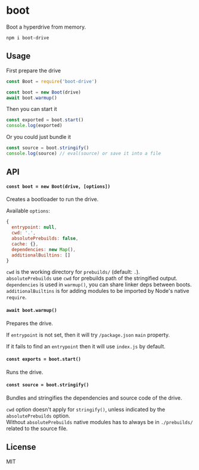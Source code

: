 # boot

Boot a hyperdrive from memory.

```
npm i boot-drive
```

## Usage
First prepare the drive
```js
const Boot = require('boot-drive')

const boot = new Boot(drive)
await boot.warmup()
```

Then you can start it
```js
const exported = boot.start()
console.log(exported)
```

Or you could just bundle it
```js
const source = boot.stringify()
console.log(source) // eval(source) or save it into a file
```

## API

#### `const boot = new Boot(drive, [options])`

Creates a bootloader to run the drive.

Available `options`:
```js
{
  entrypoint: null,
  cwd: '.',
  absolutePrebuilds: false,
  cache: {},
  dependencies: new Map(),
  additionalBuiltins: []
}
```

`cwd` is the working directory for `prebuilds/` (default: `.`).\
`absolutePrebuilds` use `cwd` for prebuilds path of the stringified output.\
`dependencies` is used in `warmup()`, you can share linker deps between boots.\
`additionalBuiltins` is for adding modules to be imported by Node's native `require`.

#### `await boot.warmup()`

Prepares the drive.

If `entrypoint` is not set, then it will try `/package.json` `main` property.

If it fails to find an `entrypoint` then it will use `index.js` by default.

#### `const exports = boot.start()`

Runs the drive.

#### `const source = boot.stringify()`

Bundles and stringifies the dependencies and source code of the drive.

`cwd` option doesn't apply for `stringify()`, unless indicated by the `absolutePrebuilds` option.\
Without `absolutePrebuilds` native modules has to always be in `./prebuilds/` related to the source file.

## License
MIT
